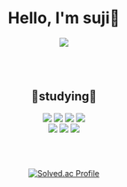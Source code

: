 <div align = "center"> <h1> Hello, I'm suji👋 </h1> 
  <a href="https://hits.seeyoufarm.com"><img src="https://hits.seeyoufarm.com/api/count/incr/badge.svg?url=https%3A%2F%2Fgithub.com%2Fcsj1430%2F&count_bg=%2399E5FF&title_bg=%23FDBBBB&icon=&icon_color=%23FFFFFF&title=hits&edge_flat=false"/></a>
  
  <br><br>
  
  <h2>📖studying📖</h2> 
  
  <img src="https://img.shields.io/badge/HTML-E34F26?style=flat-square&logo=HTML5&logoColor=white"/>
  <img src="https://img.shields.io/badge/CSS3-1572B6?style=flat-square&logo=CSS3&logoColor=white"/>
  <img src="https://img.shields.io/badge/javascript-F7DF1E?style=flat-square&logo=javascript&logoColor=white"/>
  <img src="https://img.shields.io/badge/react-61DAFB?style=flat-square&logo=react&logoColor=white"/>
  <br>
  <img src="https://img.shields.io/badge/C-A8B9CC?style=flat-square&logo=C&logoColor=white"/>
  <img src="https://img.shields.io/badge/python-3776AB?style=flat-square&logo=python&logoColor=white"/>
  <img src="https://img.shields.io/badge/java-007396?style=flat-square&logo=java&logoColor=white"> 
  
  <br><br>

  [![Solved.ac Profile](http://mazassumnida.wtf/api/generate_badge?boj=csj1430)](https://solved.ac/csj1430)
</div>
